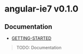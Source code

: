 # angular-ie7 v0.1.0

## Documentation

- [GETTING-STARTED](./GETTING-STARTED.md)

> TODO: Documentation

